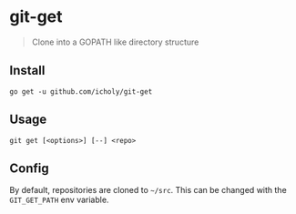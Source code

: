# git-get

> Clone into a GOPATH like directory structure

## Install
```
go get -u github.com/icholy/git-get
```

## Usage

```
git get [<options>] [--] <repo>
```

## Config

By default, repositories are cloned to `~/src`.
This can be changed with the `GIT_GET_PATH` env variable.

